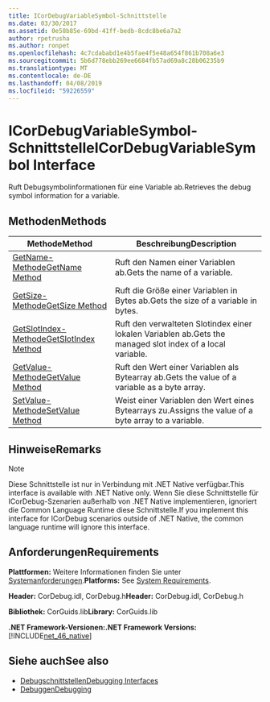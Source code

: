 ```yaml
---
title: ICorDebugVariableSymbol-Schnittstelle
ms.date: 03/30/2017
ms.assetid: 0e58b85e-69bd-41ff-bedb-8cdc8be6a7a2
author: rpetrusha
ms.author: ronpet
ms.openlocfilehash: 4c7cdababd1e4b5fae4f5e48a654f861b708a6e3
ms.sourcegitcommit: 5b6d778ebb269ee6684fb57ad69a8c28b06235b9
ms.translationtype: MT
ms.contentlocale: de-DE
ms.lasthandoff: 04/08/2019
ms.locfileid: "59226559"
---
```

# <a name="icordebugvariablesymbol-interface"></a><span data-ttu-id="9e1ed-102">ICorDebugVariableSymbol-Schnittstelle</span><span class="sxs-lookup"><span data-stu-id="9e1ed-102">ICorDebugVariableSymbol Interface</span></span>
<span data-ttu-id="9e1ed-103">Ruft Debugsymbolinformationen für eine Variable ab.</span><span class="sxs-lookup"><span data-stu-id="9e1ed-103">Retrieves the debug symbol information for a variable.</span></span>  
  
## <a name="methods"></a><span data-ttu-id="9e1ed-104">Methoden</span><span class="sxs-lookup"><span data-stu-id="9e1ed-104">Methods</span></span>  
  
|<span data-ttu-id="9e1ed-105">Methode</span><span class="sxs-lookup"><span data-stu-id="9e1ed-105">Method</span></span>|<span data-ttu-id="9e1ed-106">Beschreibung</span><span class="sxs-lookup"><span data-stu-id="9e1ed-106">Description</span></span>|  
|------------|-----------------|  
|[<span data-ttu-id="9e1ed-107">GetName-Methode</span><span class="sxs-lookup"><span data-stu-id="9e1ed-107">GetName Method</span></span>](../../../../docs/framework/unmanaged-api/debugging/icordebugvariablesymbol-getname-method.md)|<span data-ttu-id="9e1ed-108">Ruft den Namen einer Variablen ab.</span><span class="sxs-lookup"><span data-stu-id="9e1ed-108">Gets the name of a variable.</span></span>|  
|[<span data-ttu-id="9e1ed-109">GetSize-Methode</span><span class="sxs-lookup"><span data-stu-id="9e1ed-109">GetSize Method</span></span>](../../../../docs/framework/unmanaged-api/debugging/icordebugvariablesymbol-getsize-method.md)|<span data-ttu-id="9e1ed-110">Ruft die Größe einer Variablen in Bytes ab.</span><span class="sxs-lookup"><span data-stu-id="9e1ed-110">Gets the size of a variable in bytes.</span></span>|  
|[<span data-ttu-id="9e1ed-111">GetSlotIndex-Methode</span><span class="sxs-lookup"><span data-stu-id="9e1ed-111">GetSlotIndex Method</span></span>](../../../../docs/framework/unmanaged-api/debugging/icordebugvariablesymbol-getslotindex-method.md)|<span data-ttu-id="9e1ed-112">Ruft den verwalteten Slotindex einer lokalen Variablen ab.</span><span class="sxs-lookup"><span data-stu-id="9e1ed-112">Gets the managed slot index of a local variable.</span></span>|  
|[<span data-ttu-id="9e1ed-113">GetValue-Methode</span><span class="sxs-lookup"><span data-stu-id="9e1ed-113">GetValue Method</span></span>](../../../../docs/framework/unmanaged-api/debugging/icordebugvariablesymbol-getvalue-method.md)|<span data-ttu-id="9e1ed-114">Ruft den Wert einer Variablen als Bytearray ab.</span><span class="sxs-lookup"><span data-stu-id="9e1ed-114">Gets the value of a variable as a byte array.</span></span>|  
|[<span data-ttu-id="9e1ed-115">SetValue-Methode</span><span class="sxs-lookup"><span data-stu-id="9e1ed-115">SetValue Method</span></span>](../../../../docs/framework/unmanaged-api/debugging/icordebugvariablesymbol-setvalue-method.md)|<span data-ttu-id="9e1ed-116">Weist einer Variablen den Wert eines Bytearrays zu.</span><span class="sxs-lookup"><span data-stu-id="9e1ed-116">Assigns the value of a byte array to a variable.</span></span>|  
  
## <a name="remarks"></a><span data-ttu-id="9e1ed-117">Hinweise</span><span class="sxs-lookup"><span data-stu-id="9e1ed-117">Remarks</span></span>  
  
> [!NOTE]
>  <span data-ttu-id="9e1ed-118">Diese Schnittstelle ist nur in Verbindung mit .NET Native verfügbar.</span><span class="sxs-lookup"><span data-stu-id="9e1ed-118">This interface is available with .NET Native only.</span></span> <span data-ttu-id="9e1ed-119">Wenn Sie diese Schnittstelle für ICorDebug-Szenarien außerhalb von .NET Native implementieren, ignoriert die Common Language Runtime diese Schnittstelle.</span><span class="sxs-lookup"><span data-stu-id="9e1ed-119">If you implement this interface for ICorDebug scenarios outside of .NET Native, the common language runtime will ignore this interface.</span></span>  
  
## <a name="requirements"></a><span data-ttu-id="9e1ed-120">Anforderungen</span><span class="sxs-lookup"><span data-stu-id="9e1ed-120">Requirements</span></span>  
 <span data-ttu-id="9e1ed-121">**Plattformen:** Weitere Informationen finden Sie unter [Systemanforderungen](../../../../docs/framework/get-started/system-requirements.md).</span><span class="sxs-lookup"><span data-stu-id="9e1ed-121">**Platforms:** See [System Requirements](../../../../docs/framework/get-started/system-requirements.md).</span></span>  
  
 <span data-ttu-id="9e1ed-122">**Header:** CorDebug.idl, CorDebug.h</span><span class="sxs-lookup"><span data-stu-id="9e1ed-122">**Header:** CorDebug.idl, CorDebug.h</span></span>  
  
 <span data-ttu-id="9e1ed-123">**Bibliothek:** CorGuids.lib</span><span class="sxs-lookup"><span data-stu-id="9e1ed-123">**Library:** CorGuids.lib</span></span>  
  
 **<span data-ttu-id="9e1ed-124">.NET Framework-Versionen:</span><span class="sxs-lookup"><span data-stu-id="9e1ed-124">.NET Framework Versions:</span></span>** [!INCLUDE[net_46_native](../../../../includes/net-46-native-md.md)]  
  
## <a name="see-also"></a><span data-ttu-id="9e1ed-125">Siehe auch</span><span class="sxs-lookup"><span data-stu-id="9e1ed-125">See also</span></span>

- [<span data-ttu-id="9e1ed-126">Debugschnittstellen</span><span class="sxs-lookup"><span data-stu-id="9e1ed-126">Debugging Interfaces</span></span>](../../../../docs/framework/unmanaged-api/debugging/debugging-interfaces.md)
- [<span data-ttu-id="9e1ed-127">Debuggen</span><span class="sxs-lookup"><span data-stu-id="9e1ed-127">Debugging</span></span>](../../../../docs/framework/unmanaged-api/debugging/index.md)
